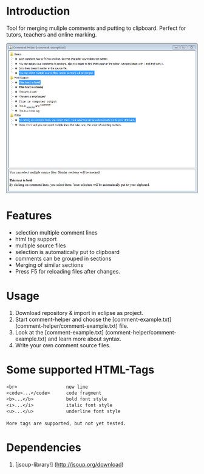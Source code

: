 Introduction
============
Tool for merging muliple comments and putting to clipboard. Perfect for tutors, teachers and online marking.

![Alt text](screen.png)



Features
========
 * selection multiple comment lines
 * html tag support
 * multiple source files
 * selection is automatically put to clipboard
 * comments can be grouped in sections
 * Merging of similar sections
 * Press F5 for reloading files after changes.

Usage
=====
 1. Download repository & import in eclipse as project.
 2. Start comment-helper and choose the [comment-example.txt] (comment-helper/comment-example.txt) file.
 2. Look at the [comment-example.txt] (comment-helper/comment-example.txt) and learn more about syntax.
 3. Write your own comment source files.

Some supported HTML-Tags
========================
	<br>		          new line
	<code>...</code>	  code fragment
	<b>...</b>		      bold font style
	<i>...</i>		      italic font style
	<u>...</u>		      underline font style
	
	More tags are supported, but not yet tested.


Dependencies
============
 1. [jsoup-library!] (http://jsoup.org/download)
